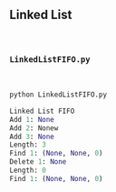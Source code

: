 ## Linked List

<br>

### `LinkedListFIFO.py`

<br>

```python
python LinkedListFIFO.py

Linked List FIFO
Add 1: None
Add 2: Nonew
Add 3: None
Length: 3
Find 1: (None, None, 0)
Delete 1: None
Length: 0
Find 1: (None, None, 0)
```

<br>

